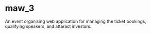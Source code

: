 # maw_3
An event organising web application for managing the ticket bookings, qualifying speakers, and attaract investors.
